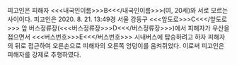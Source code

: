 피고인은 피해자 <<<내국인이름>>>B<<</내국인이름>>>(여, 20세)와 서로 모르는 사이이다.
피고인은 2020. 8. 21. 13:49경 서울 강동구 <<<앞도로>>>C<<</앞도로>>> 앞 버스정류장(<<<버스정류장>>>D<<</버스정류장>>>)에서 피해자가 우산을 접으면서 <<<버스번호>>>E<<</버스번호>>> 시내버스에 탑승하려고 하자 피해자의 뒤로 접근하여 오른손으로 피해자의 오른쪽 엉덩이를 움켜쥐었다.
이로써 피고인은 피해자를 강제로 추행하였다.
